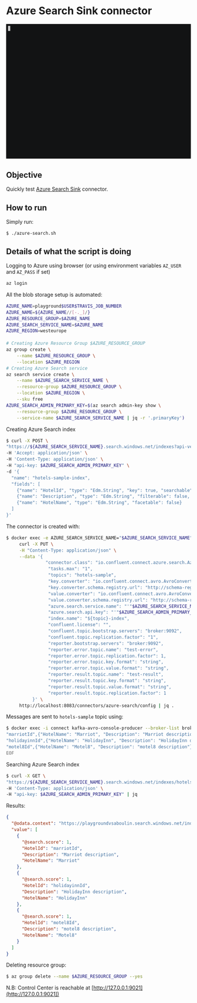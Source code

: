 # Azure Search Sink connector

![asciinema](asciinema.gif)

## Objective

Quickly test [Azure Search Sink](https://docs.confluent.io/current/connect/kafka-connect-azure-search/index.html#azure-search-sink-connector-for-cp) connector.




## How to run

Simply run:

```
$ ./azure-search.sh
```

## Details of what the script is doing

Logging to Azure using browser (or using environment variables `AZ_USER` and `AZ_PASS` if set)

```bash
az login
```

All the blob storage setup is automated:

```bash
AZURE_NAME=playground$USER$TRAVIS_JOB_NUMBER
AZURE_NAME=${AZURE_NAME//[-._]/}
AZURE_RESOURCE_GROUP=$AZURE_NAME
AZURE_SEARCH_SERVICE_NAME=$AZURE_NAME
AZURE_REGION=westeurope

# Creating Azure Resource Group $AZURE_RESOURCE_GROUP
az group create \
    --name $AZURE_RESOURCE_GROUP \
    --location $AZURE_REGION
# Creating Azure Search service
az search service create \
    --name $AZURE_SEARCH_SERVICE_NAME \
    --resource-group $AZURE_RESOURCE_GROUP \
    --location $AZURE_REGION \
    --sku free
AZURE_SEARCH_ADMIN_PRIMARY_KEY=$(az search admin-key show \
    --resource-group $AZURE_RESOURCE_GROUP \
    --service-name $AZURE_SEARCH_SERVICE_NAME | jq -r '.primaryKey')
```

Creating Azure Search index

```bash
$ curl -X POST \
"https://${AZURE_SEARCH_SERVICE_NAME}.search.windows.net/indexes?api-version=2019-05-06" \
-H 'Accept: application/json' \
-H 'Content-Type: application/json' \
-H "api-key: $AZURE_SEARCH_ADMIN_PRIMARY_KEY" \
-d '{
  "name": "hotels-sample-index",
  "fields": [
    {"name": "HotelId", "type": "Edm.String", "key": true, "searchable": false, "sortable": false, "facetable": false},
    {"name": "Description", "type": "Edm.String", "filterable": false, "sortable": false, "facetable": false},
    {"name": "HotelName", "type": "Edm.String", "facetable": false}
  ]
}'
```

The connector is created with:

```bash
$ docker exec -e AZURE_SEARCH_SERVICE_NAME="$AZURE_SEARCH_SERVICE_NAME" -e AZURE_SEARCH_ADMIN_PRIMARY_KEY="$AZURE_SEARCH_ADMIN_PRIMARY_KEY" connect \
     curl -X PUT \
     -H "Content-Type: application/json" \
     --data '{
               "connector.class": "io.confluent.connect.azure.search.AzureSearchSinkConnector",
                "tasks.max": "1",
                "topics": "hotels-sample",
                "key.converter": "io.confluent.connect.avro.AvroConverter",
                "key.converter.schema.registry.url": "http://schema-registry:8081",
                "value.converter": "io.confluent.connect.avro.AvroConverter",
                "value.converter.schema.registry.url": "http://schema-registry:8081",
                "azure.search.service.name": "'"$AZURE_SEARCH_SERVICE_NAME"'",
                "azure.search.api.key": "'"$AZURE_SEARCH_ADMIN_PRIMARY_KEY"'",
                "index.name": "${topic}-index",
                "confluent.license": "",
                "confluent.topic.bootstrap.servers": "broker:9092",
                "confluent.topic.replication.factor": "1",
                "reporter.bootstrap.servers": "broker:9092",
                "reporter.error.topic.name": "test-error",
                "reporter.error.topic.replication.factor": 1,
                "reporter.error.topic.key.format": "string",
                "reporter.error.topic.value.format": "string",
                "reporter.result.topic.name": "test-result",
                "reporter.result.topic.key.format": "string",
                "reporter.result.topic.value.format": "string",
                "reporter.result.topic.replication.factor": 1
          }' \
     http://localhost:8083/connectors/azure-search/config | jq .
```

Messages are sent to `hotels-sample` topic using:

```bash
$ docker exec -i connect kafka-avro-console-producer --broker-list broker:9092 --property schema.registry.url=http://schema-registry:8081 --topic hotels-sample --property key.schema='{"type":"string"}' --property "parse.key=true" --property "key.separator=," --property value.schema='{"type":"record","name":"myrecord","fields":[{"name":"HotelName","type":"string"},{"name":"Description","type":"string"}]}' << EOF
"marriotId",{"HotelName": "Marriot", "Description": "Marriot description"}
"holidayinnId",{"HotelName": "HolidayInn", "Description": "HolidayInn description"}
"motel8Id",{"HotelName": "Motel8", "Description": "motel8 description"}
EOF
```

Searching Azure Search index

```bash
$ curl -X GET \
"https://${AZURE_SEARCH_SERVICE_NAME}.search.windows.net/indexes/hotels-sample-index/docs?api-version=2019-05-06&search=*" \
-H 'Content-Type: application/json' \
-H "api-key: $AZURE_SEARCH_ADMIN_PRIMARY_KEY" | jq
```

Results:

```json
{
  "@odata.context": "https://playgroundvsaboulin.search.windows.net/indexes('hotels-sample-index')/$metadata#docs(*)",
  "value": [
    {
      "@search.score": 1,
      "HotelId": "marriotId",
      "Description": "Marriot description",
      "HotelName": "Marriot"
    },
    {
      "@search.score": 1,
      "HotelId": "holidayinnId",
      "Description": "HolidayInn description",
      "HotelName": "HolidayInn"
    },
    {
      "@search.score": 1,
      "HotelId": "motel8Id",
      "Description": "motel8 description",
      "HotelName": "Motel8"
    }
  ]
}
```

Deleting resource group:

```bash
$ az group delete --name $AZURE_RESOURCE_GROUP --yes
```

N.B: Control Center is reachable at [http://127.0.0.1:9021](http://127.0.0.1:9021])
